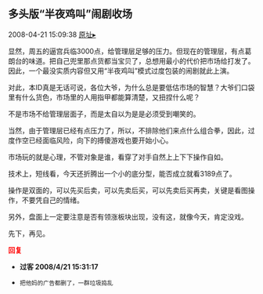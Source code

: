 ## 多头版“半夜鸡叫”闹剧收场
2008-04-21 15:09:38
[原址▸](http://www.fxgan.com/chan_time/2008_01_06/1037.htm)



 显然，周五的逼宫兵临3000点，给管理层足够的压力。但现在的管理层，有点葛朗台的味道。把自己兜里那点货都当宝贝了，总想用最小的代价把市场给打发了。因此，一个最没实质内容但又用“半夜鸡叫”模式过度包装的闹剧就此上演。


 


 对此，本ID真是无话可说，各位大爷，为什么总是要低估市场的智慧？大爷们口袋里有什么货色，市场里的人用指甲都能算清楚，又扭捏什么呢？


 


 不是市场不给管理层面子，而是太自以为是是必须受到嘲笑的。


 


 当然，由于管理层已经有点压力了，所以，不排除他们来点什么组合拳，因此，过度作空已经面临风险，向下的搏傻游戏也要开始小心。


 


 市场玩的就是心理，不管对象是谁，看穿了对手自然上上下下操作自如。


 


 技术上，短线看，今天还折腾出一个小的底分型，能否成立就看3189点了。


 


 操作是双面的，可以先买后卖，可以先卖后买，可以先卖后买再卖，关键是看图操作，不要凭自己的情绪。


 


 另外，盘面上一定要注意是否有领涨板块出现，没有这，就像今天，肯定没戏。


 


 先下，再见。





<font color='red'>**回复**</font>


- **过客 2008/4/21 15:31:17**
- ```
  把他妈的广告都删了，一群垃圾捣乱
  ```
